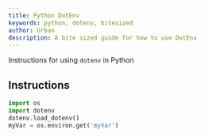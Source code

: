 ```yaml
---
title: Python DotEnv
keywords: python, dotenv, bitesized
author: Urban
description: A bite sized guide for how to use DotEnv
---
```


Instructions for using `dotenv` in Python

## Instructions

```python
import os
import dotenv
dotenv.load_dotenv()
myVar = os.environ.get('myVar')
```
